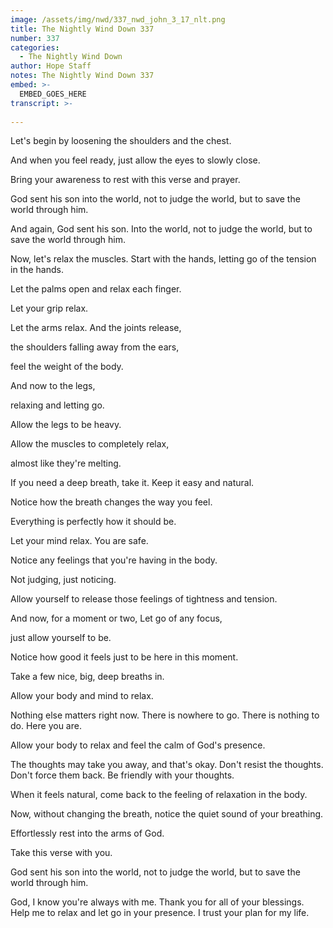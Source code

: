 ```yaml
---
image: /assets/img/nwd/337_nwd_john_3_17_nlt.png
title: The Nightly Wind Down 337
number: 337
categories:
  - The Nightly Wind Down
author: Hope Staff
notes: The Nightly Wind Down 337
embed: >-
  EMBED_GOES_HERE
transcript: >-
  
---
```

Let's begin by loosening the shoulders and the chest.

And when you feel ready, just allow the eyes to slowly close.

Bring your awareness to rest with this verse and prayer.

God sent his son into the world, not to judge the world, but to save the world through him.

And again, God sent his son. Into the world, not to judge the world, but to save the world through him.

Now, let's relax the muscles. Start with the hands, letting go of the tension in the hands.

Let the palms open and relax each finger.

Let your grip relax.

Let the arms relax. And the joints release,

the shoulders falling away from the ears,

feel the weight of the body.

And now to the legs,

relaxing and letting go.

Allow the legs to be heavy.

Allow the muscles to completely relax,

almost like they're melting.

If you need a deep breath, take it. Keep it easy and natural.

Notice how the breath changes the way you feel.

Everything is perfectly how it should be.

Let your mind relax. You are safe.

Notice any feelings that you're having in the body.

Not judging, just noticing.

Allow yourself to release those feelings of tightness and tension.

And now, for a moment or two, Let go of any focus,

just allow yourself to be.

Notice how good it feels just to be here in this moment.

Take a few nice, big, deep breaths in.

Allow your body and mind to relax.

Nothing else matters right now. There is nowhere to go. There is nothing to do. Here you are.

Allow your body to relax and feel the calm of God's presence.

The thoughts may take you away, and that's okay. Don't resist the thoughts. Don't force them back. Be friendly with your thoughts.

When it feels natural, come back to the feeling of relaxation in the body.

Now, without changing the breath, notice the quiet sound of your breathing.

Effortlessly rest into the arms of God.

Take this verse with you.

God sent his son into the world, not to judge the world, but to save the world through him.

God, I know you're always with me. Thank you for all of your blessings. Help me to relax and let go in your presence. I trust your plan for my life.

